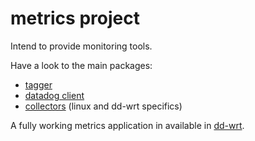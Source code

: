 # metrics project

Intend to provide monitoring tools.

Have a look to the main packages:

* [tagger](pkg/tagger)
* [datadog client](pkg/datadog/example/main.go)
* [collectors](pkg/collector) (linux and dd-wrt specifics)

A fully working metrics application in available in [dd-wrt](dd-wrt/README.md).
